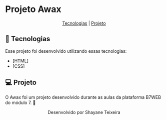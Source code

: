 # Projeto Awax
<p align="center">
  <a href="#-tecnologias">Tecnologias</a> |
  <a href="#-projeto">Projeto</a> 
  <!--<a href="#-layout">Layout</a> -->
  <!--<a href="#memo-licença">Licença</a>-->
</p>

## 🚀 Tecnologias

Esse projeto foi desenvolvido utilizando essas tecnologias:

- [HTML]
- [CSS]

## 💻 Projeto

O Awax foi um projeto desenvolvido durante as aulas da plataforma B7WEB do módulo 7. 💜 

<!--## 🔖 Layout Você pode visualizar o layout do projeto através dos links abaixo:- [Layout Web]() -->

<p align="center">Desenvolvido por Shayane Teixeira</p>

